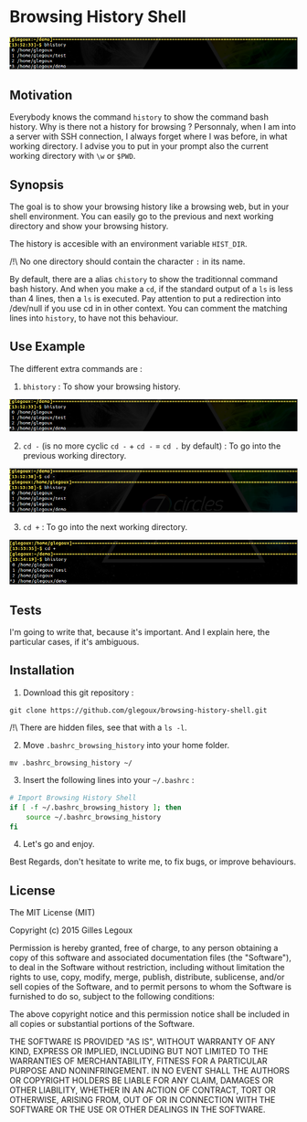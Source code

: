 # Browsing History Shell

![alt text][bhistory]

## Motivation

Everybody knows the command `history` to show the command bash history. Why is there not a history for browsing ? Personnaly, when I am into a server with SSH connection, I always forget where I was before, in what working directory. I advise you to put in your prompt also the current working directory with `\w` or `$PWD`.

## Synopsis

The goal is to show your browsing history like a browsing web, but in your shell environment. You can easily go to the previous and next working directory and show your browsing history. 

The history is accesible with an environment variable `HIST_DIR`.

/!\ No one directory should contain the character `:` in its name.

By default, there are a alias `chistory` to show the traditionnal command bash history. And when you make a `cd`, if the standard output of a `ls` is less than 4 lines, then a `ls` is executed. Pay attention to put a redirection into /dev/null if you use cd in in other context. You can comment the matching lines into `history`, to have not this behaviour.

## Use Example

The different extra commands are :

1) `bhistory` : To show your browsing history.

![alt text][bhistory]

2) `cd -` (is no more cyclic `cd -` + `cd -` = `cd .` by default) : To go into the previous working directory.

![alt text][cdprevious]

3) `cd +` : To go into the next working directory.

![alt text][cdnext]

## Tests

I'm going to write that, because it's important. And I explain here, the particular cases, if it's ambiguous.

## Installation

1) Download this git repository :

```
git clone https://github.com/glegoux/browsing-history-shell.git
```

/!\ There are hidden files, see that with a `ls -l`.

2) Move `.bashrc_browsing_history` into your home folder.

```
mv .bashrc_browsing_history ~/
```

3) Insert the following lines into your `~/.bashrc` :

```bash
# Import Browsing History Shell
if [ -f ~/.bashrc_browsing_history ]; then
    source ~/.bashrc_browsing_history
fi
```

4) Let's go and enjoy.

Best Regards, don't hesitate to write me, to fix bugs, or improve behaviours.

## License 

The MIT License (MIT)

Copyright (c) 2015 Gilles Legoux

Permission is hereby granted, free of charge, to any person obtaining a copy
of this software and associated documentation files (the "Software"), to deal
in the Software without restriction, including without limitation the rights
to use, copy, modify, merge, publish, distribute, sublicense, and/or sell
copies of the Software, and to permit persons to whom the Software is
furnished to do so, subject to the following conditions:

The above copyright notice and this permission notice shall be included in all
copies or substantial portions of the Software.

THE SOFTWARE IS PROVIDED "AS IS", WITHOUT WARRANTY OF ANY KIND, EXPRESS OR
IMPLIED, INCLUDING BUT NOT LIMITED TO THE WARRANTIES OF MERCHANTABILITY,
FITNESS FOR A PARTICULAR PURPOSE AND NONINFRINGEMENT. IN NO EVENT SHALL THE
AUTHORS OR COPYRIGHT HOLDERS BE LIABLE FOR ANY CLAIM, DAMAGES OR OTHER
LIABILITY, WHETHER IN AN ACTION OF CONTRACT, TORT OR OTHERWISE, ARISING FROM,
OUT OF OR IN CONNECTION WITH THE SOFTWARE OR THE USE OR OTHER DEALINGS IN THE
SOFTWARE.

[bhistory]: https://github.com/glegoux/browsing-history-shell/blob/master/bhistory.png "Browsing history"
[cdprevious]: https://github.com/glegoux/browsing-history-shell/blob/master/cdprevious.png "Browsing history"
[cdnext]: https://github.com/glegoux/browsing-history-shell/blob/master/cdnext.png "Browsing history"
